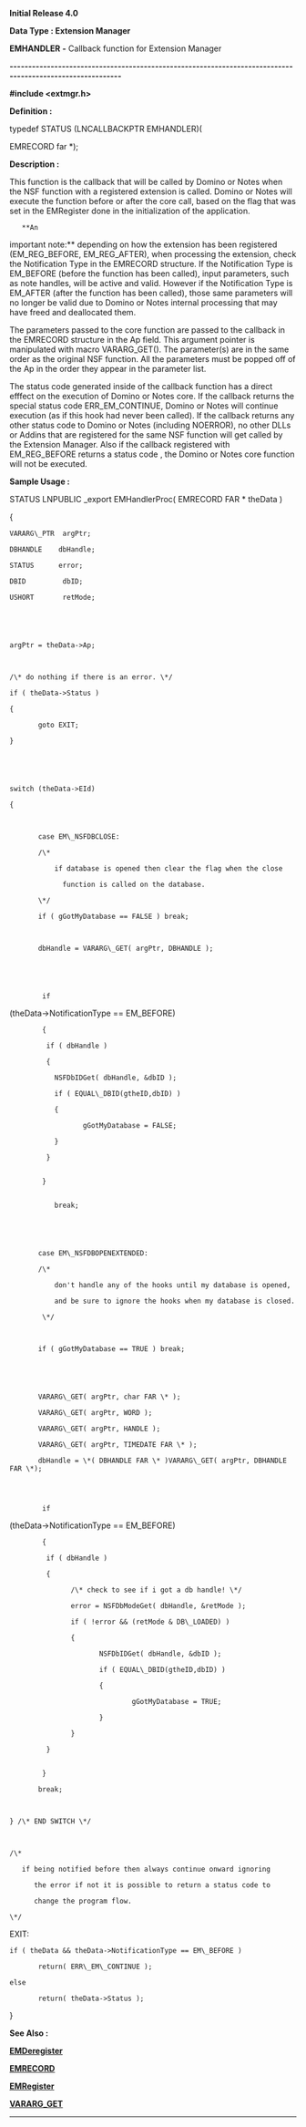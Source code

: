 




<!--
 /\* Font Definitions \*/
 @font-face
 {font-family:Courier;
 panose-1:2 7 4 9 2 2 5 2 4 4;}
@font-face
 {font-family:Helv;
 panose-1:2 11 6 4 2 2 2 3 2 4;}
@font-face
 {font-family:"Cambria Math";
 panose-1:2 4 5 3 5 4 6 3 2 4;}
 /\* Style Definitions \*/
 p.MsoNormal, li.MsoNormal, div.MsoNormal
 {margin-top:0cm;
 margin-right:0cm;
 margin-bottom:8.0pt;
 margin-left:0cm;
 line-height:107%;
 font-size:11.0pt;
 font-family:"Calibri",sans-serif;}
.MsoChpDefault
 {font-size:11.0pt;}
.MsoPapDefault
 {margin-bottom:8.0pt;
 line-height:107%;}
 /\* Page Definitions \*/
 @page WordSection1
 {size:612.0pt 792.0pt;
 margin:72.0pt 72.0pt 72.0pt 72.0pt;}
div.WordSection1
 {page:WordSection1;}
-->




**Initial Release 4.0**



**Data Type : Extension Manager**



**EMHANDLER** **-** Callback
function for Extension Manager


**----------------------------------------------------------------------------------------------------------**



**#include
<extmgr.h>**



**Definition :**



typedef STATUS
(LNCALLBACKPTR EMHANDLER)(


   EMRECORD far \*);


 


**Description :**



This
function is the callback that will be called by Domino or  Notes when the NSF
function with a registered extension is called.  Domino or Notes will execute
the function before or after the core call, based on the flag that was set in
the EMRegister done in the initialization of the application.


 


       **An
important note:**  depending on how the extension has been registered
(EM\_REG\_BEFORE, EM\_REG\_AFTER), when processing the extension, check the
Notification Type in the EMRECORD structure.  If the Notification Type is
EM\_BEFORE (before the function has been called), input parameters, such as note
handles, will be active and valid.  However if the Notification Type is
EM\_AFTER (after the function has been called), those same parameters will no
longer be valid due to Domino or Notes internal processing that may have freed
and deallocated them.  

  

The parameters passed to the core function are passed to the callback in the
EMRECORD structure in the Ap field.  This argument pointer is manipulated with
macro VARARG\_GET().  The parameter(s) are in the same order as the original NSF
function.  All the parameters must be popped off of the Ap in the order they
appear in the parameter list.  

  

The status code generated inside of the callback function has a direct efffect
on the execution of Domino or Notes core.  If the callback returns the special
status code ERR\_EM\_CONTINUE, Domino or Notes will continue execution (as if
this hook had never been called).  If the callback returns any other status
code to Domino or Notes (including NOERROR), no other DLLs or Addins that are
registered for the same NSF function will get called by the Extension Manager.
Also if the callback registered with EM\_REG\_BEFORE returns a status code , the
Domino or Notes core function will not be executed.


 **Sample Usage :**


STATUS LNPUBLIC \_export
EMHandlerProc( EMRECORD FAR \* theData )  

{   

    VARARG\_PTR  argPtr;  

    DBHANDLE    dbHandle;  

    STATUS      error;   

    DBID         dbID;  

    USHORT       retMode;  

  

  

    argPtr = theData->Ap;  

  

    /\* do nothing if there is an error. \*/  

    if ( theData->Status )   

    {  

           goto EXIT;  

    }   

  

  

    switch (theData->EId)  

    {  

             

           case EM\_NSFDBCLOSE:  

           /\*  

               if database is opened then clear the flag when the close   

                 function is called on the database.  

           \*/  

           if ( gGotMyDatabase == FALSE ) break;  

                     

           dbHandle = VARARG\_GET( argPtr, DBHANDLE ); 


 


            if
(theData->NotificationType == EM\_BEFORE)


            {  

             if ( dbHandle )   

             {  

               NSFDbIDGet( dbHandle, &dbID );  

               if ( EQUAL\_DBID(gtheID,dbID) )   

               {  

                      gGotMyDatabase = FALSE;  

               }  

             }


            }


               break;  

             

  

           case EM\_NSFDBOPENEXTENDED:  

           /\*   

               don't handle any of the hooks until my database is opened,  

               and be sure to ignore the hooks when my database is closed.  

            \*/   

                     

           if ( gGotMyDatabase == TRUE ) break;  

                     

                     

           VARARG\_GET( argPtr, char FAR \* );   

           VARARG\_GET( argPtr, WORD );  

           VARARG\_GET( argPtr, HANDLE );   

           VARARG\_GET( argPtr, TIMEDATE FAR \* );   

           dbHandle = \*( DBHANDLE FAR \* )VARARG\_GET( argPtr, DBHANDLE FAR \*);  

           


            if
(theData->NotificationType == EM\_BEFORE)


            {    

             if ( dbHandle )  

             {  

                   /\* check to see if i got a db handle! \*/  

                   error = NSFDbModeGet( dbHandle, &retMode );  

                   if ( !error && (retMode & DB\_LOADED) )  

                   {   

                          NSFDbIDGet( dbHandle, &dbID );  

                          if ( EQUAL\_DBID(gtheID,dbID) )  

                          {  

                                  gGotMyDatabase = TRUE;  

                          }  

                   }  

             }


            }    

           break;  

                     

    } /\* END SWITCH \*/  

              

    /\*   

       if being notified before then always continue onward ignoring   

          the error if not it is possible to return a status code to   

          change the program flow.  

    \*/  

EXIT:  

  

    if ( theData && theData->NotificationType == EM\_BEFORE )  

           return( ERR\_EM\_CONTINUE );  

    else  

           return( theData->Status );  

}


 **See Also :**


**[EMDeregister](EMDeregister.md)**


**[EMRECORD](EMRECORD.md)**


**[EMRegister](EMRegister.md)**


**[VARARG\_GET](notes:///8525872100478C66/61FD4E9848264AD28525620B006BA8BD/C9DF5C6F757C150F852562420065DF69)**



----------------------------------------------------------------------------------------------------------


 





